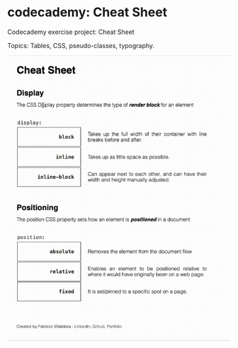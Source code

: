 # codecademy: Cheat Sheet

Codecademy exercise project: Cheat Sheet

Topics: Tables, CSS, pseudo-classes, typography.

<img title="cheat sheet gif" alt="cheat sheet" src="./images/cheat sheet.gif">
